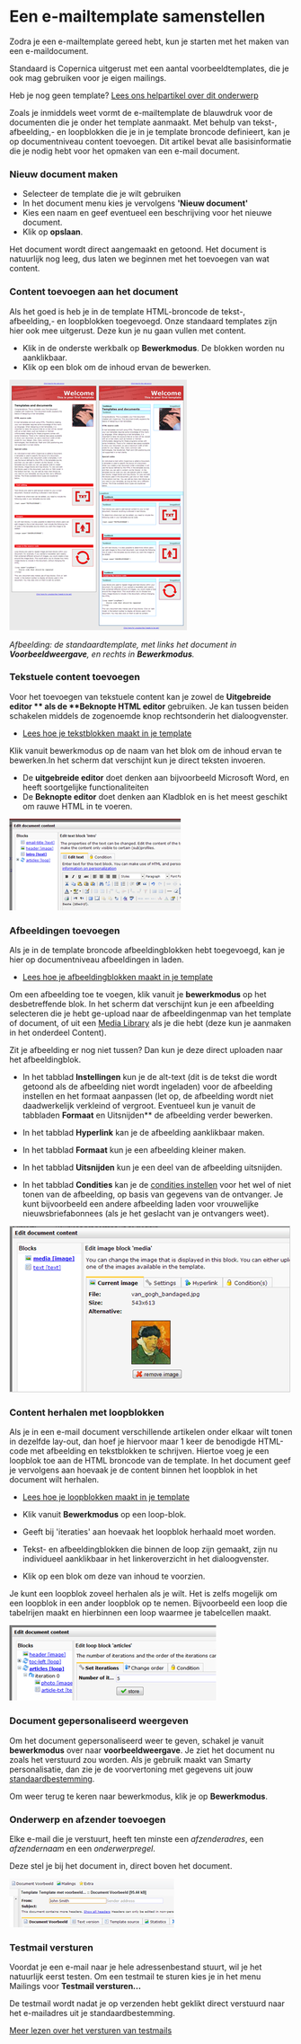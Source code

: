 # Een e-mailtemplate samenstellen

Zodra je een e-mailtemplate gereed hebt, kun je starten met het maken
van een e-maildocument.

Standaard is Copernica uitgerust met een aantal voorbeeldtemplates, die
je ook mag gebruiken voor je eigen mailings.

Heb je nog geen template? [Lees ons helpartikel over dit
onderwerp](./getting-started---building-email-templates.md)

Zoals je inmiddels weet vormt de e-mailtemplate de blauwdruk voor de
documenten die je onder het template aanmaakt. Met behulp van tekst-,
afbeelding,- en loopblokken die je in je template broncode definieert,
kan je op documentniveau content toevoegen. Dit artikel bevat alle
basisinformatie die je nodig hebt voor het opmaken van een e-mail
document.

### Nieuw document maken

-   Selecteer de template die je wilt gebruiken
-   In het document menu kies je vervolgens **'Nieuw document'**
-   Kies een naam en geef eventueel een beschrijving voor het nieuwe
    document.
-   Klik op **opslaan**.

Het document wordt direct aangemaakt en getoond. Het document is
natuurlijk nog leeg, dus laten we beginnen met het toevoegen van wat
content.

### Content toevoegen aan het document

Als het goed is heb je in de template HTML-broncode de tekst-,
afbeelding,- en loopblokken toegevoegd. Onze standaard templates zijn
hier ook mee uitgerust. Deze kun je nu gaan vullen met content.

-   Klik in de onderste werkbalk op **Bewerkmodus**. De blokken worden
    nu aanklikbaar.
-   Klik op een blok om de inhoud ervan de bewerken.

![](../images/copernica_default_template.png)

*Afbeelding: de standaardtemplate, met links het document in
**Voorbeeldweergave**, en rechts in **Bewerkmodus**.*

### Tekstuele content toevoegen

Voor het toevoegen van tekstuele content kan je zowel de **Uitgebreide
editor \*\* als de \*\*Beknopte HTML editor** gebruiken. Je kan tussen
beiden schakelen middels de zogenoemde knop rechtsonderin het
dialoogvenster.

-   [Lees hoe je tekstblokken maakt in je
    template](./the-text-function-for-adding-textual-content-to-your-document.md)

Klik vanuit bewerkmodus op de naam van het blok om de inhoud ervan te
bewerken.In het scherm dat verschijnt kun je direct teksten invoeren.

-   De **uitgebreide editor** doet denken aan bijvoorbeeld Microsoft
    Word, en heeft soortgelijke functionaliteiten
-   De **Beknopte editor** doet denken aan Kladblok en is het meest
    geschikt om rauwe HTML in te voeren.

![](../images/edit_document_content.png)

### Afbeeldingen toevoegen

Als je in de template broncode afbeeldingblokken hebt toegevoegd, kan je
hier op documentniveau afbeeldingen in laden.

-   [Lees hoe je afbeeldingblokken maakt in je
    template](./the-image-function-for-adding-images-to-your-document.md)

Om een afbeelding toe te voegen, klik vanuit je **bewerkmodus** op het
desbetreffende blok. In het scherm dat verschijnt kun je een afbeelding
selecteren die je hebt ge-upload naar de afbeeldingenmap van het
template of document, of uit een [Media Library](./email-files-and-images.md)
als je die hebt (deze kun je aanmaken in het onderdeel Content).

Zit je afbeelding er nog niet tussen? Dan kun je deze direct uploaden
naar het afbeeldingblok.

-   In het tabblad **Instellingen** kun je de alt-text (dit is de tekst
    die wordt getoond als de afbeelding niet wordt ingeladen) voor de
    afbeelding instellen en het formaat aanpassen (let op, de afbeelding
    wordt niet daadwerkelijk verkleind of vergroot. Eventueel kun je
    vanuit de tabbladen **Formaat** en Uitsnijden\*\* de afbeelding
    verder bewerken.

-   In het tabblad **Hyperlink** kan je de afbeelding aanklikbaar maken.

-   In het tabblad **Formaat** kun je een afbeelding kleiner maken.
-   In het tabblad **Uitsnijden** kun je een deel van de afbeelding
    uitsnijden.
-   In het tabblad **Condities** kan je de [condities
    instellen](./the-easy-script-editor.md)
    voor het wel of niet tonen van de afbeelding, op basis van gegevens
    van de ontvanger. Je kunt bijvoorbeeld een andere afbeelding laden
    voor vrouwelijke nieuwsbriefabonnees (als je het geslacht van je
    ontvangers weet).

![](../images/afbeeldingblock.png)

### Content herhalen met loopblokken

Als je in een e-mail document verschillende artikelen onder elkaar wilt
tonen in dezelfde lay-out, dan hoef je hiervoor maar 1 keer de benodigde
HTML-code met afbeelding en tekstblokken te schrijven. Hiertoe voeg je
een loopblok toe aan de HTML broncode van de template. In het document
geef je vervolgens aan hoevaak je de content binnen het loopblok in het
document wilt herhalen.

-   [Lees hoe je loopblokken maakt in je
    template](./the-loop-function-to-iterate-content-in-your-email.md)

-   Klik vanuit **Bewerkmodus** op een loop-blok.

-   Geeft bij 'iteraties' aan hoevaak het loopblok herhaald moet worden.
-   Tekst- en afbeeldingblokken die binnen de loop zijn gemaakt, zijn nu
    individueel aanklikbaar in het linkeroverzicht in het
    dialoogvenster.
-   Klik op een blok om deze van inhoud te voorzien.

Je kunt een loopblok zoveel herhalen als je wilt. Het is zelfs mogelijk
om een loopblok in een ander loopblok op te nemen. Bijvoorbeeld een loop
die tabelrijen maakt en hierbinnen een loop waarmee je tabelcellen
maakt.

![](../images/iterations.png)

### Document gepersonaliseerd weergeven

Om het document gepersonaliseerd weer te geven, schakel je vanuit
**bewerkmodus** over naar **voorbeeldweergave**. Je ziet het document nu
zoals het verstuurd zou worden. Als je gebruik maakt van Smarty
personalisatie, dan zie je de voorvertoning met gegevens uit jouw
[standaardbestemming](./what-is-the-test-destination.md).

Om weer terug te keren naar bewerkmodus, klik je op **Bewerkmodus**.

### Onderwerp en afzender toevoegen

Elke e-mail die je verstuurt, heeft ten minste een *afzenderadres*, een
*afzendernaam* en een *onderwerpregel*.

Deze stel je bij het document in, direct boven het document.

![](../images/edit-email-headers.png)

### Testmail versturen

Voordat je een e-mail naar je hele adressenbestand stuurt, wil je het
natuurlijk eerst testen. Om een testmail te sturen kies je in het menu
Mailings voor **Testmail versturen...**

De testmail wordt nadat je op verzenden hebt geklikt direct verstuurd
naar het e-mailadres uit je standaardbestemming.

[Meer lezen over het versturen van
testmails](./send-a-test-mail-or-test-mailing.md)

